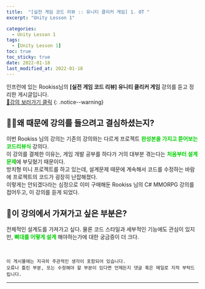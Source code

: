 ```yaml
---
title:  "[실전 게임 코드 리뷰 :: 유니티 클리커 게임] 1. OT "
excerpt: "Unity Lesson 1"

categories:
  - Unity Lesson 1
tags:
  - [Unity Lesson 1]
toc: true
toc_sticky: true
date: 2022-01-18
last_modified_at: 2022-01-18
---
```


인프런에 있는 Rookiss님의 **[실전 게임 코드 리뷰] 유니티 클리커 게임** 강의를 듣고 정리한 게시글입니다.
<br>
[🔔강의 보러가기 클릭](https://www.inflearn.com/course/%EC%8B%A4%EC%A0%84%EA%B2%8C%EC%9E%84-%EC%BD%94%EB%93%9C%EB%A6%AC%EB%B7%B0-%EC%9C%A0%EB%8B%88%ED%8B%B0-%ED%81%B4%EB%A6%AC%EC%BB%A4)
{: .notice--warning}


## 💁‍♂️왜 때문에 강의를 들으려고 결심하셨는지?

>
이번 Rookiss 님의 강의는 기존의 강의와는 다르게 프로젝트 <span style="color:#00ce00;"><strong>완성본을 가지고 뜯어보는 코드리뷰식</strong></span> 강의다.  
이 강의를 결제한 이유는, 게임 개발 공부를 하다가 거의 대부분 겪는다는 <span style="color:#00ce00;"><strong>처음부터 설계 문제</strong></span>에 부딪혔기 때문이다.  
방치형 미니 프로젝트를 하고 있는데, 설계문제 때문에 계속해서 코드를 수정하는 바람에 프로젝트의 코드가 굉장히 난잡해졌다.  
이렇게는 안되겠다라는 심정으로 이미 구매해둔 Rookiss 님의 C# MMORPG 강의를 접어두고, 이 강의를 듣게 되었다.
>

## 🎯이 강의에서 가져가고 싶은 부분은?

>
전체적인 설계도를 가져가고 싶다.
물론 코드 스타일과 세부적인 기능에도 관심이 있지만, <span style="color:#00ce00;"><strong>뼈대를 어떻게 설계</strong></span> 해야하는가에 대한 궁금증이 더 크다.
>

<br>

    이 게시물에는 지극히 주관적인 생각이 포함되어 있습니다. 
    오류나 틀린 부분, 또는 수정해야 할 부분이 있다면 언제든지 댓글 혹은 메일로 지적 부탁드립니다.
    
<hr>

